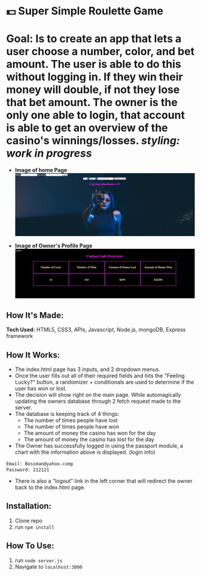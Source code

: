 # :dollar: Super Simple Roulette Game

# Goal: Is to create an app that lets a user choose a number, color, and bet amount. The user is able to do this without logging in. If they win their money will double, if not they lose that bet amount. The owner is the only one able to login, that account is able to get an overview of the casino's winnings/losses. *styling: work in progress*


* **Image of home Page**
![](public/homepage.png)

* **Image of Owner's Profile Page**
![](public/owner.png)

## How It's Made:

**Tech Used:** HTML5, CSS3, APIs, Javascript, Node.js, mongoDB, Express framework

## How It Works:

  * The index.html page has 3 inputs, and 2 dropdown menus.
  *  Once the user fills out all of their required fields and hits the "Feeling Lucky?" button, a randomizer + conditionals are used to determine if the user has won or lost.
  * The decision will show right on the main page. While automagically updating the owners database through 2 fetch request made to the server.
  * The database is keeping track of 4 things:
    * The number of times people have lost
    * The number of times people have won
    * The amount of money the casino has won for the day
    * The amount of money the casino has _lost_ for the day
  * The Owner has successfully logged in using the passport module, a chart with the information above is displayed. (login info)
  ```
  Email: Bossman@yahoo.comp
  Password: 212121
  ```

  * There is also a "logout" link in the left corner that will redirect the owner back to the index.html page.

  ## Installation:

  1. Clone repo
  2. run `npm install`

  ## How To Use:

  1. run `node server.js`
  2. Navigate to `localhost:3000`
